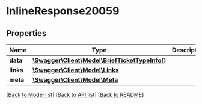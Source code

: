 # InlineResponse20059

## Properties
Name | Type | Description | Notes
------------ | ------------- | ------------- | -------------
**data** | [**\Swagger\Client\Model\BriefTicketTypeInfo[]**](BriefTicketTypeInfo.md) |  | [optional] 
**links** | [**\Swagger\Client\Model\Links**](Links.md) |  | [optional] 
**meta** | [**\Swagger\Client\Model\Meta**](Meta.md) |  | [optional] 

[[Back to Model list]](../../README.md#documentation-for-models) [[Back to API list]](../../README.md#documentation-for-api-endpoints) [[Back to README]](../../README.md)

